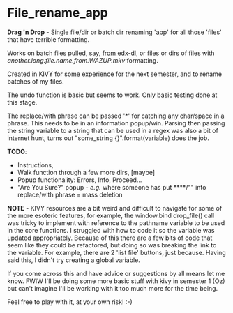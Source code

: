 # File_rename_app
**Drag 'n Drop** - Single file/dir or batch dir renaming 'app' for all those 'files' that have terrible formatting.

Works on batch files pulled, say, [from edx-dl](https://github.com/coursera-dl/edx-dl), or files or dirs of files with *another.long.file.name.from.WAZUP.mkv* formatting.

Created in KIVY for some experience for the next semester, and to rename batches of my files.

The undo function is basic but seems to work. Only basic testing done at this stage.

The replace/with phrase can be passed '*' for catching any char/space in a phrase. This needs to be in an information popup/win. Parsing then passing the string variable to a string that can be used in a regex was also a bit of internet hunt, turns out "some_string {}".format(variable) does the job.

**TODO**: 
* Instructions,
* Walk function through a few more dirs, [maybe]
* Popup functionality: Errors, Info, Proceed...
* "Are You Sure?" popup - *e.g.* where someone has put ****/"" into replace/with phrase = mass deletion 

**NOTE** - KIVY resources are a bit weird and difficult to navigate for some of the more esoteric features, for example, the window.bind drop_file() call was tricky to implement with reference to the pathname variable to be used in the core functions. I struggled with how to code it so the variable was updated appropriately. Because of this there are a few bits of code that seem like they could be refactored, but doing so was breaking the link to the variable. For example, there are 2 'list file' buttons, just because. Having said this, I didn't try creating a global variable.

If you come across this and have advice or suggestions by all means let me know. FWIW I'll be doing some more basic stuff with kivy in semester 1 (Oz) but can't imagine I'll be working with it too much more for the time being. 

Feel free to play with it, at your own risk! :-)
